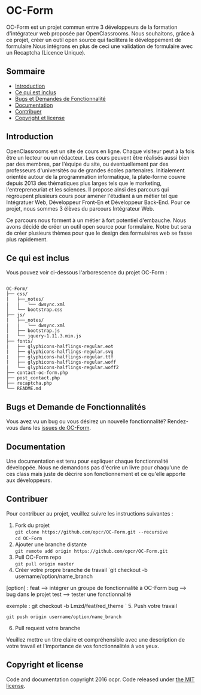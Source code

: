 # OC-Form

OC-Form est un projet commun entre 3 développeurs de la formation d'intégrateur web proposée par OpenClassrooms. Nous souhaitons, grâce à ce projet, créer un outil open source qui facilitera le développement de formulaire.Nous intégrons en plus de ceci une validation de formulaire avec un Recaptcha (Licence Unique).

## Sommaire

* [Introduction](#introduction)
* [Ce qui est inclus](#ce-qui-est-inclus)
* [Bugs et Demandes de Fonctionnalité](#bugs-et-demandes-de-fonctionnalite)
* [Documentation](#documentation)
* [Contribuer](#contribuer)
* [Copyright et license](#copyright-et-license)
 
## Introduction

OpenClassrooms est un site de cours en ligne. Chaque visiteur peut à la fois être un lecteur ou un rédacteur. Les cours peuvent être réalisés aussi bien par des membres, par l'équipe du site, ou éventuellement par des professeurs d'universités ou de grandes écoles partenaires. Initialement orientée autour de la programmation informatique, la plate-forme couvre depuis 2013 des thématiques plus larges tels que le marketing, l'entrepreneuriat et les sciences.
Il propose ainsi des parcours qui regroupent plusieurs cours pour amener l'étudiant à un métier tel que Intégratuer Web, Développeur Front-En et Développeur Back-End. Pour ce projet, nous sommes 3 élèves du parcours Intégrateur Web.

Ce parcours nous forment à un métier à fort potentiel d'embauche. Nous avons décidé de créer un outil open source pour formulaire. Notre but sera de créer plusieurs thèmes pour que le design des formulaires web se fasse plus rapidement.

## Ce qui est inclus

Vous pouvez voir  ci-dessous l'arborescence du projet OC-Form : 
```

OC-Form/
├── css/
|   ├──_notes/
|   |   └── dwsync.xml
│   └── bootstrap.css 
├── js/
|   ├──_notes/
|   |   └── dwsync.xml
│   ├── bootstrap.js
|   └── jquery-1.11.3.min.js
├── fonts/
|   ├── glyphicons-halflings-regular.eot
|   ├── glyphicons-halflings-regular.svg
|   ├── glyphicons-halflings-regular.ttf
|   ├── glyphicons-halflings-regular.woff
|   └── glyphicons-halflings-regular.woff2
├── contact-oc-form.php
├── post_contact.php
├── recaptcha.php
└── README.md

```
## Bugs et Demande de Fonctionnalités

Vous avez vu un bug ou vous désirez un nouvelle fonctionnalité? Rendez-vous dans les [issues de OC-Form](https://github.com/opcr/OC-Form/issues).

## Documentation

Une documentation est tenu pour expliquer chaque fonctionnalité développée. Nous ne demandons pas d'écrire un livre pour chaqu'une de ces class mais juste de décrire son fonctionnement et ce qu'elle apporte aux développeurs.

## Contribuer

Pour contribuer au projet, veuillez suivre les instructions suivantes :

1. Fork du projet<br >
`git clone https://github.com/opcr/OC-Form.git --recursive`<br >
`cd OC-Form`<br >
2. Ajouter une branche distante<br >
`git remote add origin https://github.com/opcr/OC-Form.git`<br >
3. Pull OC-Form repo<br >
`git pull origin master`<br >
4. Créer votre propre branche de travail
`git checkout -b username/option/name_branch

[option] :  feat --> intégrer un groupe de fonctionnalité à OC-Form
            bug  --> bug dans le projet
            test --> tester une fonctionnalité

exemple : git checkout -b Lmzd/feat/red_theme
`
5. Push votre travail
```
git push origin username/option/name_branch
```
6. Pull request votre branche

Veuillez mettre un titre claire et compréhensible avec une description de votre travail et l'importance de vos fonctionnalités à vos yeux.


## Copyright et license

Code and documentation copyright 2016 ocpr. Code released under [the MIT license](https://github.com/opcr/OC-Form/blob/master/LICENSE). 

